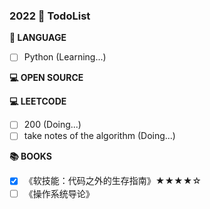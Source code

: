 ### 2022  🚩 TodoList

**📰 LANGUAGE**
* [ ] Python (Learning...)

**💻 OPEN SOURCE**

**💻 LEETCODE**
* [ ] 200 (Doing...)
* [ ] take notes of the algorithm (Doing...)

**📚 BOOKS**

* [x] 《软技能：代码之外的生存指南》★★★★☆
* [ ] 《操作系统导论》
